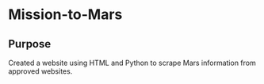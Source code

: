 # Mission-to-Mars

## Purpose
Created a website using HTML and Python to scrape Mars information from approved websites.
